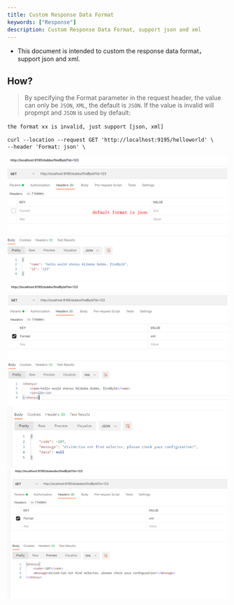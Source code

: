 ```yaml
---
title: Custom Response Data Format
keywords: ["Response"]
description: Custom Response Data Format, support json and xml
---
```


* This document is intended to custom the response data format，support json and xml.

## How?

> By specifying the Format parameter in the request header, the value can only be `JSON`, `XML`, the default is `JSON`. If the value is invalid will propmpt and `JSON` is used by default:

`the format xx is invalid, just support [json, xml]`

```
curl --location --request GET 'http://localhost:9195/helloworld' \
--header 'Format: json' \
```

![](/img/shenyu/user-guide/dubbo-json-response-data.jpg)
![](/img/shenyu/user-guide/dubbo-xml-response-data.jpg)
![](/img/shenyu/user-guide/shenyu-json-response-data.png)
![](/img/shenyu/user-guide/shenyu-xml-response-data.png)

